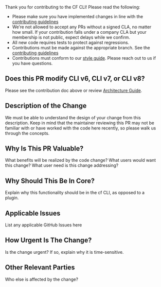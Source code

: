 Thank you for contributing to the CF CLI! Please read the following:


* Please make sure you have implemented changes in line with the [contributing guidelines](https://github.com/cloudfoundry/cli/blob/main/.github/CONTRIBUTING.md)
* We're not allowed to accept any PRs without a signed CLA, no matter how small.
If your contribution falls under a company CLA but your membership is not public, expect delays while we confirm.
* All new code requires tests to protect against regressions.
* Contributions must be made against the appropriate branch. See the [contributing guidelines](https://github.com/cloudfoundry/cli/blob/main/.github/CONTRIBUTING.md)
* Contributions must conform to our [style guide](https://github.com/cloudfoundry/cli/wiki/CLI-Product-Specific-Style-Guide). Please reach out to us if you have questions.


## Does this PR modify CLI v6, CLI v7, or CLI v8?

Please see the contribution doc above or review [Architecture Guide](https://github.com/cloudfoundry/cli/wiki/Architecture-Guide).

## Description of the Change


We must be able to understand the design of your change from this description.
Keep in mind that the maintainer reviewing this PR may not be familiar with or
have worked with the code here recently, so please walk us through the concepts.


## Why Is This PR Valuable?

What benefits will be realized by the code change? What users would want this change? What user need is this change addressing? 

## Why Should This Be In Core?

Explain why this functionality should be in the cf CLI, as opposed to a plugin. 

## Applicable Issues

List any applicable GitHub Issues here

## How Urgent Is The Change?

Is the change urgent? If so, explain why it is time-sensitive.

## Other Relevant Parties

Who else is affected by the change? 
